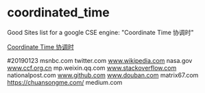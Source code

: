 # coordinated_time
Good Sites list for a google CSE engine: "Coordinate Time 协调时"


[Coordinate Time 协调时](https://cse.google.com/cse?cx=000754105948020450500:cpji3_jn494)


#20190123
msnbc.com
twitter.com
www.wikipedia.com
nasa.gov
www.ccf.org.cn
mp.weixin.qq.com
www.stackoverflow.com
nationalpost.com
www.github.com
www.douban.com
matrix67.com
https://chuansongme.com/
medium.com
